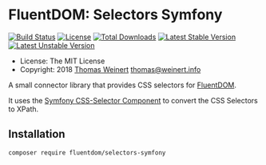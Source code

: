 # FluentDOM: Selectors Symfony

[![Build Status](https://travis-ci.org/ThomasWeinert/Selectors-Symfony.svg?branch=master)](https://travis-ci.org/ThomasWeinert/Selectors-Symfony)
[![License](https://poser.pugx.org/fluentdom/selectors-symfony/license.svg)](https://packagist.org/packages/fluentdom/selectors-symfony)
[![Total Downloads](https://poser.pugx.org/fluentdom/selectors-symfony/downloads.svg)](https://packagist.org/packages/selectors-symfony)
[![Latest Stable Version](https://poser.pugx.org/fluentdom/selectors-symfony/v/stable.svg)](https://packagist.org/packages/fluentdom/selectors-symfony)
[![Latest Unstable Version](https://poser.pugx.org/fluentdom/selectors-symfony/v/unstable.svg)](https://packagist.org/packages/fluentdom/selectors-symfony)

* License: The MIT License
* Copyright: 2018 [Thomas Weinert](http://thomas.weinert.info) <thomas@weinert.info>

A small connector library that provides CSS selectors for [FluentDOM](https://github.com/FluentDOM/FluentDOM).

It uses the [Symfony CSS-Selector Component](https://github.com/symfony/CssSelector) to convert the CSS Selectors to XPath.

## Installation

```
composer require fluentdom/selectors-symfony
```
